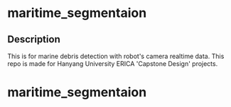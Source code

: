 # maritime_segmentaion
## Description
This is for marine debris detection with robot's camera realtime data.
This repo is made for Hanyang University ERICA 'Capstone Design' projects.
# maritime_segmentaion
